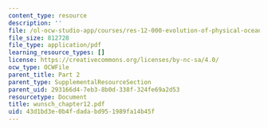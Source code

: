 ```yaml
---
content_type: resource
description: ''
file: /ol-ocw-studio-app/courses/res-12-000-evolution-of-physical-oceanography-spring-2007/43d1bd3e0b4fdadabd951989fa14b45f_wunsch_chapter12.pdf
file_size: 812728
file_type: application/pdf
learning_resource_types: []
license: https://creativecommons.org/licenses/by-nc-sa/4.0/
ocw_type: OCWFile
parent_title: Part 2
parent_type: SupplementalResourceSection
parent_uid: 293166d4-7eb3-8b0d-338f-324fe69a2d53
resourcetype: Document
title: wunsch_chapter12.pdf
uid: 43d1bd3e-0b4f-dada-bd95-1989fa14b45f
---
```

